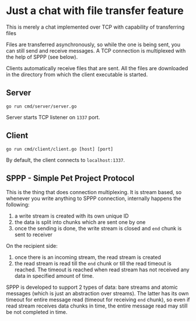 # Just a chat with file transfer feature
This is merely a chat implemented over TCP with capability of transferring files

Files are transferred asynchronously, so while the one is being sent, you can still send and receive messages.
A TCP connection is multiplexed with the help of SPPP (see below).

Clients automatically receive files that are sent.
All the files are downloaded in the directory from which the client executable is started.

## Server
```
go run cmd/server/server.go
```

Server starts TCP listener on `1337` port.

## Client
```
go run cmd/client/client.go [host] [port]
```
By default, the client connects to `localhost:1337`.

## SPPP - Simple Pet Project Protocol
This is the thing that does connection multiplexing.
It is stream based, so whenever you write anything to SPPP connection, internally happens the following:

1. a write stream is created with its own unique ID
2. the data is split into chunks which are sent one by one
3. once the sending is done, the write stream is closed and `end` chunk is sent to receiver

On the recipient side:

1. once there is an incoming stream, the read stream is created
2. the read stream is read till the `end` chunk or till the read timeout is reached.
The timeout is reached when read stream has not received any data in specified amount of time.

SPPP is developed to support 2 types of data: bare streams and atomic messages (which is just an abstraction over streams).
The latter has its own timeout for entire message read (timeout for receiving `end` chunk), so even if read stream receives data chunks in time, the entire message read may still be not completed in time.

